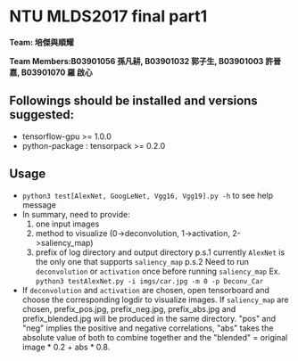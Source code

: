 # NTU MLDS2017 final part1
**Team: 培傑與順耀**

**Team Members:B03901056 孫凡耕, B03901032 郭子生, B03901003 許晉嘉, B03901070 羅
啟心**

## Followings should be installed and versions suggested:
- tensorflow-gpu >= 1.0.0
- python-package : tensorpack >= 0.2.0

## Usage
- `python3 test[AlexNet, GoogLeNet, Vgg16, Vgg19].py -h` to see help message
- In summary, need to provide:
  1. one input images
  2. method to visualize (0->deconvolution, 1->activation, 2->saliency_map)
  3. prefix of log directory and output directory
  p.s.1 currently `AlexNet` is the only one that supports `saliency_map`
  p.s.2 Need to run `deconvolution` or `activation` once before running `saliency_map`
  Ex. `python3 testAlexNet.py -i imgs/car.jpg -m 0 -p Deconv_Car`
- If `deconvolution` and `activation` are chosen, open tensorboard and choose the
  corresponding logdir to visualize images.
  If `saliency_map` are chosen, prefix_pos.jpg, prefix_neg.jpg, prefix_abs.jpg
  and prefix_blended.jpg will be produced in the same directory. "pos" and "neg"
  implies the positive and negative correlations, "abs" takes the absolute value of
  both to combine together and the "blended" = original image * 0.2 + abs * 0.8.
